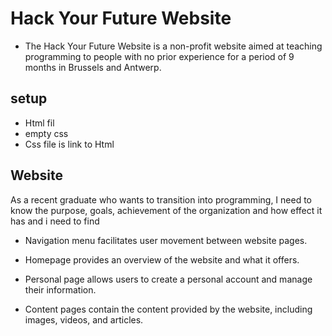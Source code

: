 # Hack Your Future Website

- The Hack Your Future Website is a non-profit website aimed at teaching
  programming to people with no prior experience for a period of 9 months in
  Brussels and Antwerp.

## setup

-  Html fil
-  empty css
-  Css file is link to Html

## Website

As a recent graduate who wants to transition into programming, I need to know
the purpose, goals, achievement  of the organization and how effect it has and i need to find

- Navigation menu facilitates user movement between website pages.

- Homepage provides an overview of the website and what it offers.

- Personal page allows users to create a personal account and manage their
  information.

- Content pages contain the content provided by the website, including images,
  videos, and articles.
